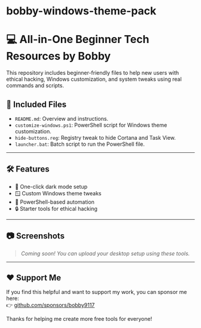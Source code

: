 # bobby-windows-theme-pack
# 💻 All-in-One Beginner Tech Resources by Bobby

This repository includes beginner-friendly files to help new users with ethical hacking, Windows customization, and system tweaks using real commands and scripts.

## 📁 Included Files
- `README.md`: Overview and instructions.
- `customize-windows.ps1`: PowerShell script for Windows theme customization.
- `hide-buttons.reg`: Registry tweak to hide Cortana and Task View.
- `launcher.bat`: Batch script to run the PowerShell file.

---

## 🛠️ Features

- 🌙 One-click dark mode setup
- 🪟 Custom Windows theme tweaks
- 🐚 PowerShell-based automation
- 🔒 Starter tools for ethical hacking

---

## 📷 Screenshots

> _Coming soon! You can upload your desktop setup using these tools._

---

## ❤️ Support Me

If you find this helpful and want to support my work, you can sponsor me here:  
👉 [github.com/sponsors/bobby9117](https://github.com/sponsors/bobby9117)

Thanks for helping me create more free tools for everyone!
